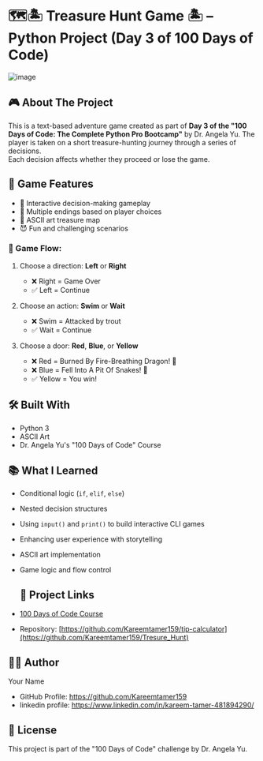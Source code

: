 # 🗺️🏝️ Treasure Hunt Game 🏝️ – Python Project (Day 3 of 100 Days of Code)
![image](https://github.com/user-attachments/assets/e7060c27-00bd-4dd1-9234-6f1dc1106164)


## 🎮 About The Project
This is a text-based adventure game created as part of **Day 3 of the "100 Days of Code: The Complete Python Pro Bootcamp"** by Dr. Angela Yu.
The player is taken on a short treasure-hunting journey through a series of decisions.  
Each decision affects whether they proceed or lose the game.

## 🎯 Game Features

- 🧭 Interactive decision-making gameplay
- 🎲 Multiple endings based on player choices
- 🎨 ASCII art treasure map
- 😈 Fun and challenging scenarios

### 🧠 Game Flow:

1. Choose a direction: **Left** or **Right**  
   - ❌ Right = Game Over  
   - ✅ Left = Continue

2. Choose an action: **Swim** or **Wait**  
   - ❌ Swim = Attacked by trout  
   - ✅ Wait = Continue

3. Choose a door: **Red**, **Blue**, or **Yellow**  
   - ❌ Red = Burned By Fire-Breathing Dragon! 🐉
   - ❌ Blue = Fell Into A Pit Of Snakes! 🐍  
   - ✅ Yellow = You win!
  
  ## 🛠️ Built With
  
- Python 3
- ASCII Art
- Dr. Angela Yu's "100 Days of Code" Course

## 📚 What I Learned

- Conditional logic (`if`, `elif`, `else`)
- Nested decision structures
- Using `input()` and `print()` to build interactive CLI games
- Enhancing user experience with storytelling
- ASCII art implementation
- Game logic and flow control

  ## 🔗 Project Links
  
- [100 Days of Code Course](https://www.udemy.com/course/100-days-of-code/)
- Repository: [https://github.com/Kareemtamer159/tip-calculator](https://github.com/Kareemtamer159/Tresure_Hunt)
  
## 👨‍💻 Author

Your Name
  - GitHub Profile: https://github.com/Kareemtamer159
  - linkedin profile: https://www.linkedin.com/in/kareem-tamer-481894290/

## 📝 License
This project is part of the "100 Days of Code" challenge by Dr. Angela Yu.
